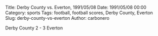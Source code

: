 Title: Derby County vs. Everton, 1991/05/08
Date: 1991/05/08 00:00
Category: sports
Tags: football, football scores, Derby County, Everton
Slug: derby-county-vs-everton
Author: carbonero


Derby County 2 - 3 Everton

